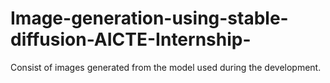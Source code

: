 # Image-generation-using-stable-diffusion-AICTE-Internship-
Consist of images generated from the model used during the development.
